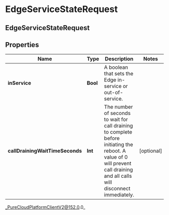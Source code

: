 # EdgeServiceStateRequest

## EdgeServiceStateRequest

## Properties

|Name | Type | Description | Notes|
|------------ | ------------- | ------------- | -------------|
| **inService** | **Bool** | A boolean that sets the Edge in-service or out-of-service. | |
| **callDrainingWaitTimeSeconds** | **Int** | The number of seconds to wait for call draining to complete before initiating the reboot. A value of 0 will prevent call draining and all calls will disconnect immediately. | [optional] |



_PureCloudPlatformClientV2@152.0.0_
